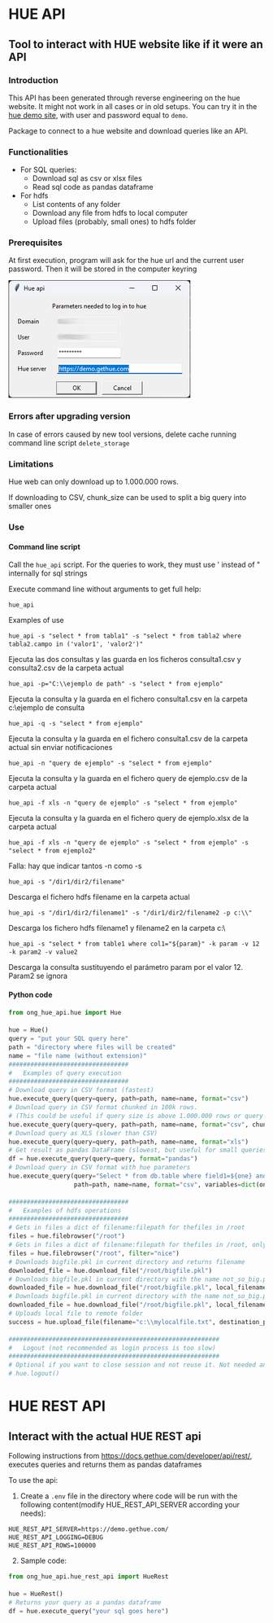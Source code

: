 # HUE API
## Tool to interact with HUE website like if it were an API

### Introduction
This API has been generated through reverse engineering on the hue website.
It might not work in all cases or in old setups. 
You can try it in the [hue demo site](https://demo.gethue.com/), with user and password equal to `demo`.

Package to connect to a hue website and download queries like an API.

### Functionalities
* For SQL queries:
  * Download sql as csv or xlsx files
  * Read sql code as pandas dataframe
* For hdfs
  * List contents of any folder
  * Download any file from hdfs to local computer
  * Upload files (probably, small ones) to hdfs folder

### Prerequisites
At first execution, program will ask for the hue url and the current user password. Then it will be stored in the computer keyring

![configuration.png](imgs/configuration.png)

### Errors after upgrading version
In case of errors caused by new tool versions, delete cache running command line script `delete_storage`

### Limitations
Hue web can only download up to 1.000.000 rows.

If downloading to CSV, chunk_size can be used to split a big query into smaller ones

### Use
#### Command line script
Call the `hue_api` script. For the queries to work, they must use ' instead of " internally for sql strings

Execute command line without arguments to get full help:
```commandline
hue_api 
```
Examples of use
```commandline
hue_api -s "select * from tabla1" -s "select * from tabla2 where tabla2.campo in ('valor1', 'valor2')"
```
Ejecuta las dos consultas y las guarda en los ficheros consulta1.csv y consulta2.csv de la carpeta actual
```commandline
hue_api -p="C:\\ejemplo de path" -s "select * from ejemplo"
```
Ejecuta la consulta y la guarda en el fichero consulta1.csv en la carpeta c:\\ejemplo de consulta
```commandline
hue_api -q -s "select * from ejemplo"
```
Ejecuta la consulta y la guarda en el fichero consulta1.csv de la carpeta actual sin enviar notificaciones
```commandline
hue_api -n "query de ejemplo" -s "select * from ejemplo"
```
Ejecuta la consulta y la guarda en el fichero query de ejemplo.csv de la carpeta actual
```commandline
hue_api -f xls -n "query de ejemplo" -s "select * from ejemplo"
```
Ejecuta la consulta y la guarda en el fichero query de ejemplo.xlsx de la carpeta actual
```commandline
hue_api -f xls -n "query de ejemplo" -s "select * from ejemplo" -s "select * from ejemplo2"
```
Falla: hay que indicar tantos -n como -s
```commandline
hue_api -s "/dir1/dir2/filename"
```
Descarga el fichero hdfs filename en la carpeta actual
```commandline
hue_api -s "/dir1/dir2/filename1" -s "/dir1/dir2/filename2 -p c:\\"    
```
Descarga los fichero hdfs filename1 y filename2 en la carpeta c:\\
```commandline
hue_api -s "select * from table1 where col1="${param}" -k param -v 12 -k param2 -v value2
```
Descarga la consulta sustituyendo el parámetro param por el valor 12. Param2 se ignora


#### Python code

```python
from ong_hue_api.hue import Hue

hue = Hue()
query = "put your SQL query here"
path = "directory where files will be created"
name = "file name (without extension)"
#################################
#   Examples of query execution
#################################
# Download query in CSV format (fastest)
hue.execute_query(query=query, path=path, name=name, format="csv")
# Download query in CSV format chunked in 100k rows.
# (This could be useful if query size is above 1.000.000 rows or query is too complex and causes timeouts)
hue.execute_query(query=query, path=path, name=name, format="csv", chunk_rows=100000)
# Download query as XLS (slower than CSV)
hue.execute_query(query=query, path=path, name=name, format="xls")
# Get result as pandas DataFrame (slowest, but useful for small queries <1000 rows)
df = hue.execute_query(query=query, format="pandas")
# Download query in CSV format with hue parameters
hue.execute_query(query="Select * from db.table where field1=${one} and field2=\"${two}\"", 
                  path=path, name=name, format="csv", variables=dict(one=1, two=2))

#################################
#   Examples of hdfs operations
#################################
# Gets in files a dict of filename:filepath for thefiles in /root
files = hue.filebrowser("/root")
# Gets in files a dict of filename:filepath for thefiles in /root, only if filename cointains "nice"
files = hue.filebrowser("/root", filter="nice")
# Downloads bigfile.pkl in current directory and returns filename
downloaded_file = hue.download_file("/root/bigfile.pkl")
# Downloads bigfile.pkl in current directory with the name not_so_big.pkl and returns filename
downloaded_file = hue.download_file("/root/bigfile.pkl", local_filename="not_so_big.pkl")
# Downloads bigfile.pkl in current directory with the name not_so_big.pkl in folder c:\ and returns filename
downloaded_file = hue.download_file("/root/bigfile.pkl", local_filename="not_so_big.pkl", path="C:\\")
# Uploads local file to remote folder
success = hue.upload_file(filename="c:\\mylocalfile.txt", destination_path="/folder/in/hdfs" )

##########################################################
#   Logout (not recommended as login process is too slow)
##########################################################
# Optional if you want to close session and not reuse it. Not needed and not recommened
# hue.logout()
```
# HUE REST API

## Interact with the actual HUE REST api
Following instructions from https://docs.gethue.com/developer/api/rest/, executes queries and returns them as pandas dataframes

To use the api:
1. Create a `.env` file in the directory where code will be run with the following content(modify HUE_REST_API_SERVER according your needs):

```text
HUE_REST_API_SERVER=https://demo.gethue.com/
HUE_REST_API_LOGGING=DEBUG
HUE_REST_API_ROWS=100000
```
2. Sample code:
```python
from ong_hue_api.hue_rest_api import HueRest

hue = HueRest()
# Returns your query as a pandas dataframe
df = hue.execute_query("your sql goes here")

```
